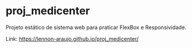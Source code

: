 # proj_medicenter
Projeto estático de sistema web para praticar FlexBox e Responsividade.

Link: https://lennon-araujo.github.io/proj_medicenter/
